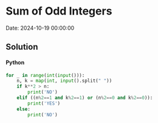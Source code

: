 # Sum of Odd Integers

Date: 2024-10-19 00:00:00

## Solution

#### Python
```python
for _ in range(int(input())):
    n, k = map(int, input().split(" "))
    if k**2 > n:
        print('NO')
    elif ((n%2==1 and k%2==1) or (n%2==0 and k%2==0)):
        print('YES')
    else:
        print('NO')
 ```